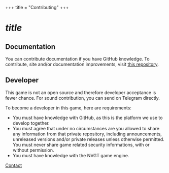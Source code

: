 +++
title = "Contributing"
+++
# $title$
## Documentation
You can contribute documentation if you have GitHub knowledge.
To contribute, site and/or documentation improvements, visit [this repository](https://github.com/harrymkt/mgh).

## Developer
This game is not an open source and therefore developer acceptance is fewer chance. For sound contribution, you can send on Telegram directly.

To become a developer in this game, here are requirements:
* You must have knowledge with GitHub, as this is the platform we use to develop together.
* You must agree that under no circumstances are you allowed to share any information from that private repository, including announcements, unreleased versions and/or private releases unless otherwise permitted. You must never share game related security informations, with or without permission.
* You must have knowledge with the NVGT game engine.

[Contact](https://harrymkt.github.io/contact)